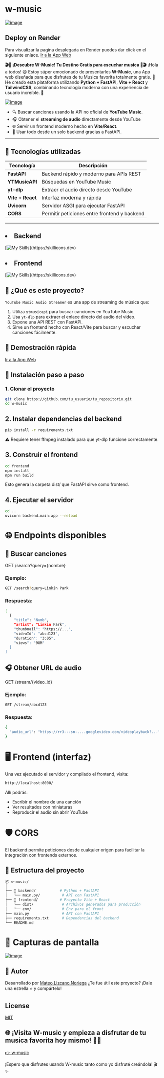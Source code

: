 # w-music
[![image](https://github.com/user-attachments/assets/6d05effe-cc91-4b59-86bf-70d8117f5046)](https://w-music.onrender.com)

## Deploy on Render
Para visualizar la pagina desplegada en Render puedes dar click en el siguiente enlace. [Ir a la App Web](https://w-music.onrender.com)

**🎬🍿 ¡Descubre W-Music! Tu Destino Gratis para escuchar musica 🍿🎬** ¡Hola a todos! 😄 Estoy súper emocionado de presentarles **W-Music**, una App web diseñada para que disfrutes de tu Musica favorita totalmente gratis. 🎉 He creado esta plataforma utilizando **Python + FastAPI**, **Vite  + React** y **TailwindCSS**, combinando tecnología moderna con una experiencia de usuario increíble. 🚀

[![image](https://github.com/user-attachments/assets/0688ce3c-ffa9-4f8d-a869-1a7dc4006d5e)](https://w-music.onrender.com)


- 🔍 Buscar canciones usando la API no oficial de **YouTube Music**.
- 🎧 Obtener el **streaming de audio** directamente desde YouTube
- 🌐 Servir un frontend moderno hecho en **Vite/React**.
- 🚀 Usar todo desde un solo backend gracias a FastAPI.


---

## 🧩 Tecnologías utilizadas

| Tecnología     | Descripción                                       |
|----------------|---------------------------------------------------|
| **FastAPI**    | Backend rápido y moderno para APIs REST           |
| **YTMusicAPI** | Búsquedas en YouTube Music                        |
| **yt-dlp**     | Extraer el audio directo desde YouTube            |
| **Vite + React** | Interfaz moderna y rápida                      |
| **Uvicorn**    | Servidor ASGI para ejecutar FastAPI               |
| **CORS**       | Permitir peticiones entre frontend y backend      |

---

## <li>Backend</li>
[![My Skills](https://skillicons.dev/icons?i=python,fastapi,)](https://skillicons.dev)

## <li>Frontend</li>
[![My Skills](https://skillicons.dev/icons?i=react,vite,tailwind,)](https://skillicons.dev)


## 📌 ¿Qué es este proyecto?

`YouTube Music Audio Streamer` es una app de streaming de música que:

1. Utiliza `ytmusicapi` para buscar canciones en YouTube Music.
2. Usa `yt-dlp` para extraer el enlace directo del audio del video.
3. Expone una API REST con FastAPI.
4. Sirve un frontend hecho con React/Vite para buscar y escuchar canciones fácilmente.

## 🎥 Demostración rápida
[Ir a la App Web](https://w-music.onrender.com)

   
## 🚀 Instalación paso a paso

### 1. Clonar el proyecto

```bash
git clone https://github.com/tu_usuario/tu_repositorio.git
cd w-music
```

## 2. Instalar dependencias del backend

```bash
pip install -r requirements.txt
```
⚠️ Requiere tener ffmpeg instalado para que yt-dlp funcione correctamente.


## 3. Construir el frontend

```bash
cd frontend
npm install
npm run build
```
Esto genera la carpeta dist/ que FastAPI sirve como frontend.

## 4. Ejecutar el servidor

```bash
cd ..
uvicorn backend.main:app --reload
```

# 🌐 Endpoints disponibles
## 🔎 Buscar canciones
GET /search?query={nombre}
### Ejemplo:
```bash
GET /search?query=Linkin Park
```
### Respuesta:
```bash
[
  {
    "title": "Numb",
    "artist": "Linkin Park",
    "thumbnail": "https://...",
    "videoId": "abcd123",
    "duration": "3:05",
    "views": "98M"
  }
]
```

## 🎧 Obtener URL de audio
GET /stream/{video_id}
### Ejemplo:
```bash
GET /stream/abcd123
```
### Respuesta:
```bash
{
  "audio_url": "https://rr3---sn-....googlevideo.com/videoplayback?..."
}
```

# 🖥️ Frontend (interfaz)
Una vez ejecutado el servidor y compilado el frontend, visita:
```bash
http://localhost:8000/
```

Allí podrás:
- Escribir el nombre de una canción
- Ver resultados con miniaturas
- Reproducir el audio sin abrir YouTube

# 🛡️ CORS
El backend permite peticiones desde cualquier origen para facilitar la integración con frontends externos.

## 📁 Estructura del proyecto
```bash
📦 w-music/
│
├── 📁 backend/           # Python + FastAPI
│   └── main.py/          # API con FastAPI
├── 📁 frontend/          # Proyecto Vite + React
│   └── dist/             # Archivos generados para producción
│   └── env/              # Env para el front
├── main.py               # API con FastAPI
├── requirements.txt      # Dependencias del backend
└── README.md             
```

# 📸 Capturas de pantalla
[![image](https://github.com/user-attachments/assets/0688ce3c-ffa9-4f8d-a869-1a7dc4006d5e)](https://w-music.onrender.com)

## 🙌 Autor
Desarrollado por [Mateo Lizcano Noriega](https://www.linkedin.com/in/mateo-lizcano-noriega)
¿Te fue útil este proyecto? ¡Dale una estrella ⭐ y compártelo!

## License
[MIT](https://choosealicense.com/licenses/mit/)


## 🌐 ¡Visita W-music y empieza a disfrutar de tu musica favorita hoy mismo! 🎉🍿

[👉 w-music](https://w-music.onrender.com)

¡Espero que disfrutes usando W-music tanto como yo disfruté creándola! 🎬✨
